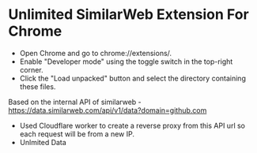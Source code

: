 # Unlimited SimilarWeb Extension For Chrome
- Open Chrome and go to chrome://extensions/.
- Enable "Developer mode" using the toggle switch in the top-right corner.
- Click the "Load unpacked" button and select the directory containing these files.


Based on the internal API of similarweb - https://data.similarweb.com/api/v1/data?domain=github.com
- Used Cloudflare worker to create a reverse proxy from this API url so each request will be from a new IP. 
- Unlmited Data